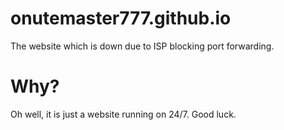 # onutemaster777.github.io
The website which is down due to ISP blocking port forwarding.
# Why?
Oh well, it is just a website running on 24/7. Good luck.
